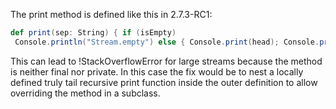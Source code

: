 The print method is defined like this in 2.7.3-RC1:

```scala
def print(sep: String) { if (isEmpty)
 Console.println("Stream.empty") else { Console.print(head); Console.print(sep); tail.print(sep) } }
```

This can lead to !StackOverflowError for large streams because the method is neither final nor private. In this case the fix would be to nest a locally defined truly tail recursive print function inside the outer definition to allow overriding the method in a subclass.
